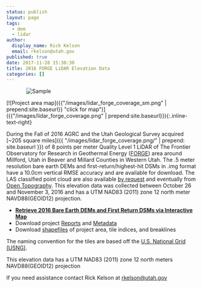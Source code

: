 ```yaml
---
status: publish
layout: page
tags:
  - dem
  - lidar
author:
  display_name: Rick Kelson
  email: rkelson@utah.gov
published: true
date: 2017-11-28 15:30:30
title: 2016 FORGE LiDAR Elevation Data
categories: []
---
```


<style type="text/css">
#logo {
  max-width: 400px;
  margin: 0 auto;
}
</style>
<div id="logo">
  <img src="{{ "/images/lidar_forge.PNG" | prepend: site.baseurl }}" alt="Sample" />
</div>

[![Project area map]({{"/images/lidar_forge_coverage_sm.png" | prepend:site.baseurl}} "click for map")]({{"/images/lidar_forge_coverage.png" | prepend:site.baseurl}}){:.inline-text-right}

During the Fall of 2016 AGRC and the Utah Geological Survey acquired [~205 square miles]({{ "/images/lidar_forge_coverage.png/" | prepend: site.baseurl }}) of 8 points per meter Quality Level 1 LiDAR of The Frontier Observatory for Research in Geothermal Energy ([FORGE](https://energy.gov/eere/forge/forge-home "more information")) area around Millford, Utah in Beaver and Millard Counties in Western Utah. The .5 meter resolution bare earth DEMs and first-return/highest-hit DSMs in .img format have a 10.0cm vertical RMSE accuracy and are available for download. The LAS classified point cloud are also available [by request](mailto:rkelson@utah.gov) and eventually from [Open Topography](http://www.opentopography.org/). This elevation data was collected between October 26 and November 3, 2016 and has a UTM NAD83 (2011) zone 12 north meter NAVD88(GEOID12) projection.

<ul class="dotless">
  <li>
    <strong>
      <i class="fa fa-download"></i> <a href="http://raster.utah.gov/?cat=.5%20Meter%20%7B2016%20LiDAR%7D" target="_blank">Retrieve 2016 Bare Earth DEMs and First Return DSMs via Interactive Map</a>
    </strong>
  </li>
  <li>
    <i class="fa fa-download"></i> Download project <a href="https://storage.googleapis.com/state-of-utah-sgid-downloads/lidar/forge-2017/FORGE_Reports.zip" target="_blank">Reports</a> and
      <a href="https://storage.googleapis.com/state-of-utah-sgid-downloads/lidar/forge-2017/FORGE_Metadata.zip" target="_blank">Metadata</a>
  </li>
  <li>
    <i class="fa fa-download"></i> Download <a href="https://storage.googleapis.com/state-of-utah-sgid-downloads/lidar/forge-2017/FORGE_shps.zip" target="_blank">shapefiles</a> of project area, tile indices, and breaklines
  </li>
</ul>

The naming convention for the tiles are based off the [U.S. National Grid (USNG)]( http://www.fgdc.gov/usng/how-to-read-usng/index_html).

This elevation data has a UTM NAD83 (2011) zone 12 north meters NAVD88(GEOID12) projection

If you need assistance contact Rick Kelson at [rkelson@utah.gov](mailto:rkelson@utah.gov)
